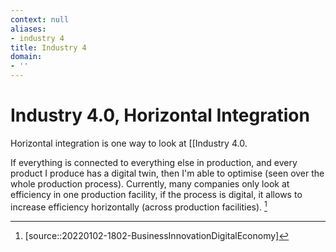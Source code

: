 ```yaml
---
context: null
aliases:
- industry 4
title: Industry 4
domain:
- ''
---
```


# Industry 4.0, Horizontal Integration

Horizontal integration is one way to look at [[Industry 4.0.

If everything is connected to everything else in production, and every product I produce has a digital twin, then I'm able to optimise (seen over the whole production process). Currently, many companies only look at efficiency in one production facility, if the process is digital, it allows to increase efficiency horizontally (across production facilities). [^1]

[^1]: [source::20220102-1802-BusinessInnovationDigitalEconomy]
